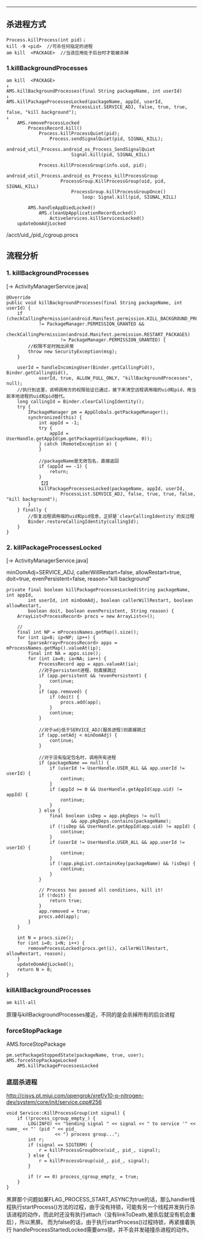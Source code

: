 

--------------------

## 杀进程方式

	Process.killProcess(int pid)；
	kill -9 <pid>  //可杀任何指定的进程
	am kill  <PACKAGE>  //当该应用处于后台时才能被杀掉


### 1.killBackgroundProcesses

	am kill  <PACKAGE>
	↓
	AMS.killBackgroundProcesses(final String packageName, int userId)
	↓
	AMS.killPackageProcessesLocked(packageName, appId, userId,
	                        ProcessList.SERVICE_ADJ, false, true, true, false, "kill background");
	↓
		AMS.removeProcessLocked
			ProcessRecord.kill()
				Process.killProcessQuiet(pid);
					Process.sendSignalQuiet(pid, SIGNAL_KILL);
						android_util_Process.android_os_Process_SendSignalQuiet
							Signal.kill(pid, SIGNAL_KILL)

				Process.killProcessGroup(info.uid, pid);
					android_util_Process.android_os_Process_killProcessGroup
						ProcessGroup.KillProcessGroup(uid, pid, SIGNAL_KILL)
							ProcessGroup.killProcessGroupOnce()
								loop: Signal.kill(pid, SIGNAL_KILL)

			AMS.handleAppDiedLocked()
				AMS.cleanUpApplicationRecordLocked()
					ActiveServices.killServicesLocked()
		updateOomAdjLocked

/acct/uid_<uid>/pid_<pid>/cgroup.procs



## 流程分析

### 1. killBackgroundProcesses

[-> ActivityManagerService.java]

    @Override
    public void killBackgroundProcesses(final String packageName, int userId) {
        if (checkCallingPermission(android.Manifest.permission.KILL_BACKGROUND_PROCESSES)
                != PackageManager.PERMISSION_GRANTED &&
                checkCallingPermission(android.Manifest.permission.RESTART_PACKAGES)
                        != PackageManager.PERMISSION_GRANTED) {
            //权限不足时抛出异常
            throw new SecurityException(msg);
        }

        userId = handleIncomingUser(Binder.getCallingPid(), Binder.getCallingUid(),
                userId, true, ALLOW_FULL_ONLY, "killBackgroundProcesses", null);
        //执行到这里，说明调用方的权限验证已通过，接下来清空远程调用端的uid和pid，用当前本地进程的uid和pid替代。
        long callingId = Binder.clearCallingIdentity();
        try {
            IPackageManager pm = AppGlobals.getPackageManager();
            synchronized(this) {
                int appId = -1;
                try {
                    appId = UserHandle.getAppId(pm.getPackageUid(packageName, 0));
                } catch (RemoteException e) {
                }

                //packageName是无效包名，直接返回
                if (appId == -1) {
                    return;
                }
                【2】
                killPackageProcessesLocked(packageName, appId, userId,
                        ProcessList.SERVICE_ADJ, false, true, true, false, "kill background");
            }
        } finally {
            //恢复远程调用端的uid和pid信息，正好是`clearCallingIdentity`的反过程
            Binder.restoreCallingIdentity(callingId);
        }
    }


### 2. killPackageProcessesLocked

[-> ActivityManagerService.java]

minOomAdj=SERVICE_ADJ, callerWillRestart=false, allowRestart=true, doit=true, evenPersistent=false, reason="kill background"

    private final boolean killPackageProcessesLocked(String packageName, int appId,
            int userId, int minOomAdj, boolean callerWillRestart, boolean allowRestart,
            boolean doit, boolean evenPersistent, String reason) {
        ArrayList<ProcessRecord> procs = new ArrayList<>();

        //
        final int NP = mProcessNames.getMap().size();
        for (int ip=0; ip<NP; ip++) {
            SparseArray<ProcessRecord> apps = mProcessNames.getMap().valueAt(ip);
            final int NA = apps.size();
            for (int ia=0; ia<NA; ia++) {
                ProcessRecord app = apps.valueAt(ia);
                //对于persistent进程，则直接跳过
                if (app.persistent && !evenPersistent) {
                    continue;
                }
                if (app.removed) {
                    if (doit) {
                        procs.add(app);
                    }
                    continue;
                }

                //对于adj低于SERVICE_ADJ(服务进程)则直接跳过
                if (app.setAdj < minOomAdj) {
                    continue;
                }

                //对于没有指定包名时，调用所有进程
                if (packageName == null) {
                    if (userId != UserHandle.USER_ALL && app.userId != userId) {
                        continue;
                    }
                    if (appId >= 0 && UserHandle.getAppId(app.uid) != appId) {
                        continue;
                    }
                } else {
                    final boolean isDep = app.pkgDeps != null
                            && app.pkgDeps.contains(packageName);
                    if (!isDep && UserHandle.getAppId(app.uid) != appId) {
                        continue;
                    }
                    if (userId != UserHandle.USER_ALL && app.userId != userId) {
                        continue;
                    }
                    if (!app.pkgList.containsKey(packageName) && !isDep) {
                        continue;
                    }
                }

                // Process has passed all conditions, kill it!
                if (!doit) {
                    return true;
                }
                app.removed = true;
                procs.add(app);
            }
        }

        int N = procs.size();
        for (int i=0; i<N; i++) {
            removeProcessLocked(procs.get(i), callerWillRestart, allowRestart, reason);
        }
        updateOomAdjLocked();
        return N > 0;
    }




### killAllBackgroundProcesses

	am kill-all

原理与killBackgroundProcesses接近，不同的是会杀掉所有的后台进程

### forceStopPackage

AMS.forceStopPackage

	pm.setPackageStoppedState(packageName, true, user);
	AMS.forceStopPackageLocked
		AMS.killPackageProcessesLocked



### 底层杀进程

http://cisys.pt.miui.com/opengrok/xref/v10-p-nitrogen-dev/system/core/init/service.cpp#256


    void Service::KillProcessGroup(int signal) {
        if (!process_cgroup_empty_) {
            LOG(INFO) << "Sending signal " << signal << " to service '" << name_ << "' (pid " << pid_
                      << ") process group...";
            int r;
            if (signal == SIGTERM) {
                r = killProcessGroupOnce(uid_, pid_, signal);
            } else {
                r = killProcessGroup(uid_, pid_, signal);
            }

            if (r == 0) process_cgroup_empty_ = true;
        }
    }


黑屏那个问题如果FLAG_PROCESS_START_ASYNC为true的话，那么handler线程执行startProcess()方法的过程，由于没有持锁，可能有另一个线程并发执行杀该进程的动作，而此时还没有执行attach（没有linkToDeath,被杀后就没有机会重启），所以黑屏。  而为false的话，由于执行startProcess()过程持锁，再紧接着执行 handleProcessStartedLocked需要ams锁，并不会并发碰撞杀进程的动作。
